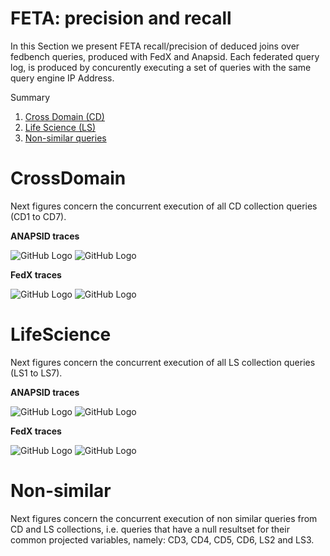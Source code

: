 # FETA: precision and recall

In this Section we present FETA recall/precision of deduced joins over fedbench queries, produced with FedX and Anapsid.
Each federated query log, is produced by concurently executing a set of queries with the same query engine IP Address.

Summary

1. [Cross Domain (CD)](https://github.com/coumbaya/feta/blob/master/fedbench_precision_recall.md#crossdomain)
2. [Life Science (LS)](https://github.com/coumbaya/feta/blob/master/fedbench_precision_recall.md#lifescience)
3. [Non-similar queries](https://github.com/coumbaya/feta/blob/master/fedbench_precision_recall.md#non-smilar)

# CrossDomain

Next figures concern the concurrent execution of all CD collection queries (CD1 to CD7).

**ANAPSID traces**

![GitHub Logo](https://github.com/coumbaya/feta/blob/master/execution_figures/ANAPSID_CD_pairJoins_precision_all_traces.jpeg)
![GitHub Logo](https://github.com/coumbaya/feta/blob/master/execution_figures/ANAPSID_CD_pairJoins_recall_all_mixages.jpeg)


**FedX traces**

![GitHub Logo](https://github.com/coumbaya/feta/blob/master/execution_figures/FEDX_CD_pairJoins_precision_all_mixages.jpeg)
![GitHub Logo](https://github.com/coumbaya/feta/blob/master/execution_figures/FEDX_CD_pairJoins_recall_all_mixages.jpeg)

# LifeScience

Next figures concern the concurrent execution of all LS collection queries (LS1 to LS7).


**ANAPSID traces**

![GitHub Logo](https://github.com/coumbaya/feta/blob/master/execution_figures/ANAPSID_LS_pairJoins_precision_all_traces.jpeg)
![GitHub Logo](https://github.com/coumbaya/feta/blob/master/execution_figures/ANAPSID_LS_pairJoins_recall_all_mixages.jpeg)


**FedX traces**

![GitHub Logo](https://github.com/coumbaya/feta/blob/master/execution_figures/FEDX_LS_pairJoins_precision_all_mixages.jpeg)
![GitHub Logo](https://github.com/coumbaya/feta/blob/master/execution_figures/FEDX_LS_pairJoins_recall_all_mixages.jpeg)



# Non-similar

Next figures concern the concurrent execution of non similar queries from CD and LS collections, i.e. queries that have a null resultset for their common projected variables, namely: CD3, CD4, CD5, CD6, LS2 and LS3.
